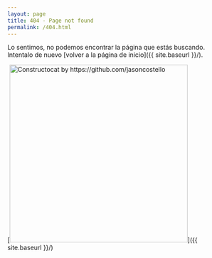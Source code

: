 ```yaml
---
layout: page
title: 404 - Page not found
permalink: /404.html
---
```


Lo sentimos, no podemos encontrar la página que estás buscando. Intentalo de nuevo [volver a la página de inicio]({{ site.baseurl }}/).

[<img src="{{ site.baseurl }}/images/404.jpg" alt="Constructocat by https://github.com/jasoncostello" style="width: 400px;"/>]({{ site.baseurl }}/)
